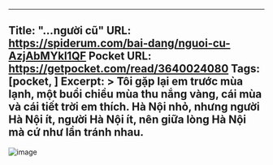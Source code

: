 
---
Title: "...người cũ"
URL: https://spiderum.com/bai-dang/nguoi-cu-AzjAbMYkl1QF
Pocket URL: https://getpocket.com/read/3640024080
Tags: [pocket, ]
Excerpt: >
    Tôi gặp lại em trước mùa lạnh, một buổi chiều mùa thu nắng vàng, cái mùa và cái tiết trời em thích. Hà Nội nhỏ, nhưng người Hà Nội ít, người Hà Nội ít, nên giữa lòng Hà Nội mà cứ như lẩn tránh nhau.
---

![image](https://s3-ap-southeast-1.amazonaws.com/images.spiderum.com/sp-images/503088a0e95611eca16baf2dc6b1299f.jpeg)
